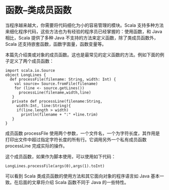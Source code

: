 # 函数–类成员函数 #

当程序越来越大，你需要将代码细化为小的容易管理的模块。Scala 支持多种方法来细化程序代码，这些方法也为有经验的程序员已经掌握的：使用函数，和 Java 相比，Scala 提供了多种 Java 不支持的方法来定义函数，除了类成员函数外，Scala 还支持嵌套函数，函数字面量，函数变量等。

本篇先介绍类或对象的成员函数。这也是最常见的定义函数的方法。例如下面的例子定义了两个成员函数：

```
import scala.io.Source
object LongLines {
  def processFile(filename: String, width: Int) {
    val source= Source.fromFile(filename)
    for (line <- source.getLines())
      processLine(filename,width,line)
   }
   private def processLine(filename:String,
     width:Int, line:String){
     if(line.length > width)
       println(filename + ":" +line.trim)
   }
}
```

成员函数 processFile 使用两个参数，一个文件名，一个为字符长度，其作用是打印出文件中超过指定字符长度的所有行。它调用另外一个私有成员函数 processLine 完成实际的操作。

这个成员函数，如果作为脚本使用，可以使用如下代码：

```
LongLines.processFile(args(0),args(1).toInt)
```

可以看到 Scala 类成员函数的使用方法和其它面向对象的程序语言如 Java 基本一致。在后面的文章将介绍 Scala 函数不同于 Java 的一些特性。
